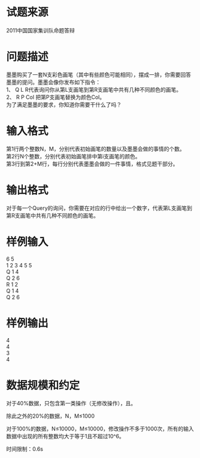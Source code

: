 

# 试题来源


<div id="psrc" style="margin-top:20px;display:block;">
<div class="pdcont">
2011中国国家集训队命题答辩
</div>
</div>
<div id="pinputs" style="display:none;">
<div class="pdsec">
输入数据
</div>
<div class="pdcont">
<span class="notice"> 这是一道提交答案的试题，下面给出了该题的输入数据：</span> 
</div>
<div class="pddata" id="inputlist">
</div>
</div>

# 问题描述


<div class="pdcont">
墨墨购买了一套N支彩色画笔（其中有些颜色可能相同），摆成一排，你需要回答墨墨的提问。墨墨会像你发布如下指令：<br/>
1、	Q L R代表询问你从第L支画笔到第R支画笔中共有几种不同颜色的画笔。<br/>
2、	R P Col 把第P支画笔替换为颜色Col。<br/>
为了满足墨墨的要求，你知道你需要干什么了吗？
</div>

# 输入格式


<div class="pdcont">
第1行两个整数N，M，分别代表初始画笔的数量以及墨墨会做的事情的个数。<br/>
第2行N个整数，分别代表初始画笔排中第i支画笔的颜色。<br/>
第3行到第2+M行，每行分别代表墨墨会做的一件事情，格式见题干部分。
</div>

# 输出格式


<div class="pdcont">
对于每一个Query的询问，你需要在对应的行中给出一个数字，代表第L支画笔到第R支画笔中共有几种不同颜色的画笔。
</div>

# 样例输入


<div class="pddata">
6 5<br/>
1 2 3 4 5 5<br/>
Q 1 4<br/>
Q 2 6<br/>
R 1 2<br/>
Q 1 4<br/>
Q 2 6
</div>

# 样例输出


<div class="pddata">
4<br/>
4<br/>
3<br/>
4
</div>

# 数据规模和约定


<p>
对于40%数据，只包含第一类操作（无修改操作），且。
</p>
<p>
除此之外的20%的数据，N，M≤1000
</p>
<p>
对于100%的数据，N≤10000，M≤10000，修改操作不多于1000次，所有的输入数据中出现的所有整数均大于等于1且不超过10^6。
</p>
<p>
时间限制：0.6s
</p>
<p></p>
<div id="pcont2" style="margin-top:20px;display:none;">
<div class="pdsec">
问题描述
</div>
<div class="pdcont">
墨墨购买了一套N支彩色画笔（其中有些颜色可能相同），摆成一排，你需要回答墨墨的提问。墨墨会像你发布如下指令：<br/>
1、	Q L R代表询问你从第L支画笔到第R支画笔中共有几种不同颜色的画笔。<br/>
2、	R P Col 把第P支画笔替换为颜色Col。<br/>
为了满足墨墨的要求，你知道你需要干什么了吗？
</div>
<div class="pdsec">
输入格式
</div>
<div class="pdcont">
第1行两个整数N，M，分别代表初始画笔的数量以及墨墨会做的事情的个数。<br/>
第2行N个整数，分别代表初始画笔排中第i支画笔的颜色。<br/>
第3行到第2+M行，每行分别代表墨墨会做的一件事情，格式见题干部分。
</div>
<div class="pdsec">
输出格式
</div>
<div class="pdcont">
对于每一个Query的询问，你需要在对应的行中给出一个数字，代表第L支画笔到第R支画笔中共有几种不同颜色的画笔。
</div>
<div class="pdsec">
样例输入
</div>
<div class="pddata">
6 5<br/>
1 2 3 4 5 5<br/>
Q 1 4<br/>
Q 2 6<br/>
R 1 2<br/>
Q 1 4<br/>
Q 2 6
</div>
<div class="pdsec">
样例输出
</div>
<div class="pddata">
4<br/>
4<br/>
3<br/>
4
</div>
<div class="pdsec">
数据范围
</div>
<div class="pdcont">
对于40%数据，只包含第一类操作（无修改操作），且。
除此之外的20%的数据，N，M≤1000
对于100%的数据，N≤10000，M≤10000，修改操作不多于1000次，所有的输入数据中出现的所有整数均大于等于1且不超过106。
时间限制：0.6s
</div>
</div>
<p></p>
